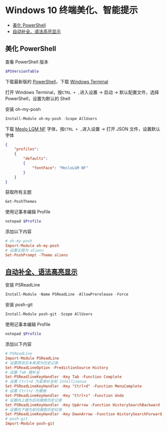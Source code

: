 # Windows 10 终端美化、智能提示

- [美化 PowerShell](#美化-powershell)
- [自动补全、语法高亮显示](#自动补全、语法高亮显示)

## 美化 PowerShell

查看 PowerShell 版本

```powershell
$PSVersionTable
```

下载最新版的 [PowerShell](https://github.com/PowerShell/PowerShell/releases)，下载 [Windows Terminal](https://www.microsoft.com/zh-cn/p/windows-terminal/9n0dx20hk701?activetab=pivot:overviewtab)

打开 Windows Terminal，按`CTRL + ,`进入设置 -> 启动 -> 默认配置文件，选择 PowerShell，设置为默认的 Shell

安装 oh-my-posh

```powershell
Install-Module oh-my-posh -Scope AllUsers
```

下载 [Meslo LGM NF](https://github.com/ryanoasis/nerd-fonts/releases/download/v2.1.0/Meslo.zip) 字体，按`CTRL + ,`进入设置 -> 打开 JSON 文件，设置默认字体

```json
{
    "profiles":
    {
        "defaults":
        {
            "fontFace": "MesloLGM NF"
        }
    }
}
```

获取所有主题

```powershell
Get-PoshThemes
```

使用记事本编辑 Profile

```powershell
notepad $Profile
```

添加以下内容

```conf
# oh-my-posh
Import-Module oh-my-posh
# 设置主题为 aliens
Set-PoshPrompt -Theme aliens
```

## [自动补全、语法高亮显示](https://github.com/PowerShell/PSReadLine)

安装 PSReadLine

```powershell
Install-Module -Name PSReadLine -AllowPrerelease -Force
```

安装 posh-git

```powershell
Install-Module posh-git -Scope AllUsers
```

使用记事本编辑 Profile

```powershell
notepad $Profile
```

添加以下内容

```conf
# PSReadLine
Import-Module PSReadLine
# 设置预测文本来源为历史记录
Set-PSReadLineOption -PredictionSource History
# 设置 Tab 键补全
Set-PSReadlineKeyHandler -Key Tab -Function Complete
# 设置 Ctrl+d 为菜单补全和 Intellisense
Set-PSReadLineKeyHandler -Key "Ctrl+d" -Function MenuComplete
# 设置 Ctrl+z 为撤销
Set-PSReadLineKeyHandler -Key "Ctrl+z" -Function Undo
# 设置向上键为后向搜索历史记录
Set-PSReadLineKeyHandler -Key UpArrow -Function HistorySearchBackward
# 设置向下键为前向搜索历史纪录
Set-PSReadLineKeyHandler -Key DownArrow -Function HistorySearchForward
# posh-git
Import-Module posh-git
```

